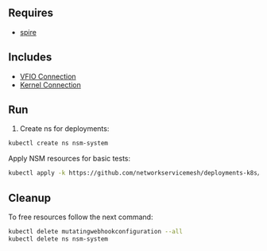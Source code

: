 ## Requires

- [spire](../spire)

## Includes

- [VFIO Connection](../use-cases/Vfio2Noop)
- [Kernel Connection](../use-cases/SriovKernel2Noop)

## Run

1. Create ns for deployments:
```bash
kubectl create ns nsm-system
```

Apply NSM resources for basic tests:
```bash
kubectl apply -k https://github.com/networkservicemesh/deployments-k8s/examples/sriov?ref=7a219cc433058108c79b1d90119e3040a87a91a0
```

## Cleanup

To free resources follow the next command:
```bash
kubectl delete mutatingwebhookconfiguration --all
kubectl delete ns nsm-system
```
